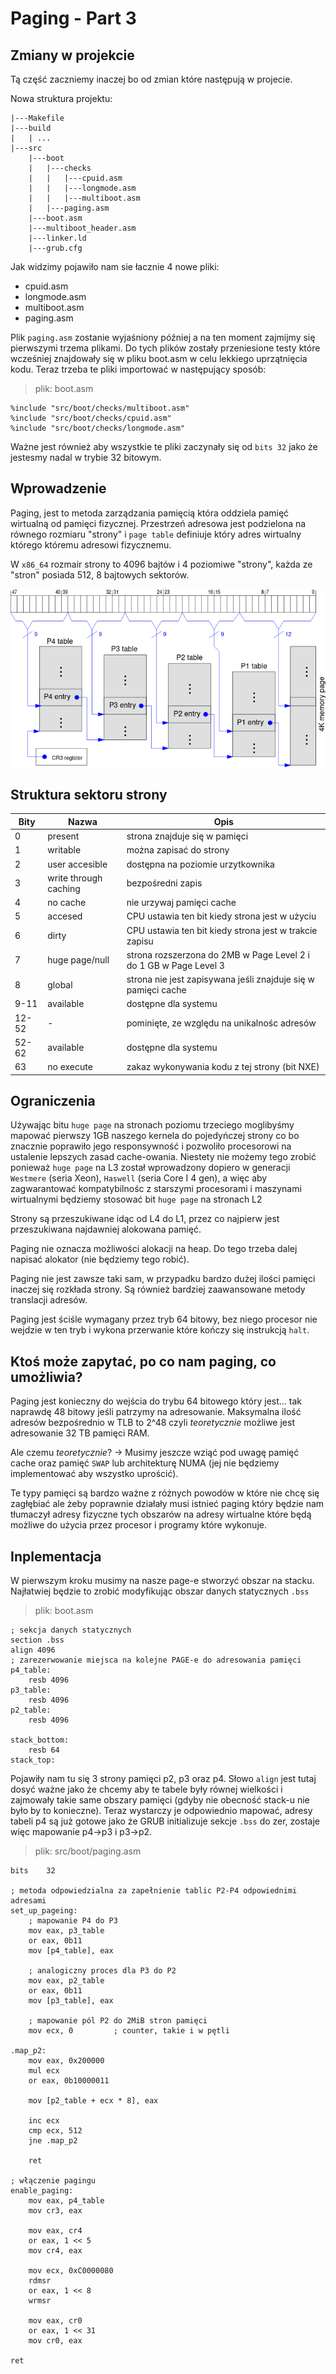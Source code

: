 # Paging - Part 3

## Zmiany w projekcie

Tą część zaczniemy inaczej bo od zmian które następują w projecie. 

Nowa struktura projektu:
```
|---Makefile
|---build
|   | ...
|---src
    |---boot
    |   |---checks
    |   |   |---cpuid.asm
    |   |   |---longmode.asm
    |   |   |---multiboot.asm
    |   |---paging.asm
    |---boot.asm
    |---multiboot_header.asm
    |---linker.ld
    |---grub.cfg
```

Jak widzimy pojawiło nam sie łacznie 4 nowe pliki:
- cpuid.asm
- longmode.asm
- multiboot.asm
- paging.asm

Plik `paging.asm` zostanie wyjaśniony później a na ten moment zajmijmy się pierwszymi trzema plikami. Do tych plików zostały przeniesione testy które wcześniej znajdowały się w pliku boot.asm w celu lekkiego uprzątnięcia kodu. Teraz trzeba te pliki importować w następujący sposób:

> plik: boot.asm
```x86asm
%include "src/boot/checks/multiboot.asm"
%include "src/boot/checks/cpuid.asm"
%include "src/boot/checks/longmode.asm"
```

Ważne jest również aby wszystkie te pliki zaczynały się od `bits 32` jako że jestesmy nadal w trybie 32 bitowym.

## Wprowadzenie

Paging, jest to metoda zarządzania pamięcią która oddziela pamięć wirtualną od pamięci fizycznej. Przestrzeń adresowa jest podzielona na równego rozmiaru "strony" i `page table` definiuje który adres wirtualny którego któremu  adresowi fizycznemu.

W `x86_64` rozmair strony to 4096 bajtów i 4 poziomiwe "strony", każda ze "stron" posiada 512, 8 bajtowych sektorów. 

![image](./photos/paging.png)

## Struktura sektoru strony

| Bity  | Nazwa                 | Opis                                                              |
| ----- | --------------------- | ----------------------------------------------------------------- |
| 0     | present               | strona znajduje się w pamięci                                     |
| 1     | writable              | można zapisać do strony                                           |
| 2     | user accesible        | dostępna na poziomie urzytkownika                                 |
| 3     | write through caching | bezpośredni zapis                                                 |
| 4     | no cache              | nie urzywaj pamięci cache                                         |
| 5     | accesed               | CPU ustawia ten bit kiedy strona jest w użyciu                    |
| 6     | dirty                 | CPU ustawia ten bit kiedy strona jest w trakcie zapisu            |
| 7     | huge page/null        | strona rozszerzona do 2MB w Page Level 2 i do 1 GB w Page Level 3 |
| 8     | global                | strona nie jest zapisywana jeśli znajduje się w pamięci cache     |
| 9-11  | available             | dostępne dla systemu                                              |
| 12-52 | -                     | pominięte, ze względu na unikalnośc adresów                       |
| 52-62 | available             | dostępne dla systemu                                              |
| 63    | no execute            | zakaz wykonywania kodu z tej strony (bit NXE)                     |

## Ograniczenia

Używając bitu `huge page` na stronach poziomu trzeciego moglibyśmy mapować pierwszy 1GB naszego kernela do pojedyńczej strony co bo znacznie poprawiło jego responsywność i pozwoliło procesorowi na ustalenie lepszych zasad cache-owania. Niestety nie możemy tego zrobić ponieważ `huge page` na L3 został wprowadzony dopiero w generacji `Westmere` (seria Xeon), `Haswell` (seria Core I 4 gen), a więc aby zagwarantować kompatybilnośc z starszymi procesorami i maszynami wirtualnymi będziemy stosować bit `huge page` na stronach L2

Strony są przeszukiwane idąc od L4 do L1, przez co najpierw jest przeszukiwana najdawniej alokowana pamięć.

Paging nie oznacza możliwości alokacji na heap. Do tego trzeba dalej napisać alokator (nie będziemy tego robić).

Paging nie jest zawsze taki sam, w przypadku bardzo dużej ilości pamięci inaczej się rozkłada strony. Są również bardziej zaawansowane metody translacji adresów.

Paging jest ściśle wymagany przez tryb 64 bitowy, bez niego procesor nie wejdzie w ten tryb i wykona przerwanie które kończy się instrukcją `halt`.

## Ktoś może zapytać, po co nam paging, co umożliwia?
Paging jest konieczny do wejścia do trybu 64 bitowego który jest... tak naprawdę 48 bitowy jeśli patrzymy na adresowanie. Maksymalna ilość adresów bezpośrednio w TLB to 2^48 czyli *teoretycznie* możliwe jest adresowanie 32 TB pamięci RAM. 

Ale czemu *teoretycznie*? -> Musimy jeszcze wziąć pod uwagę pamięć cache oraz pamięć `SWAP` lub architekturę NUMA (jej nie będziemy implementować aby wszystko uprościć). 

Te typy pamięci są bardzo ważne z różnych powodów w które nie chcę się zagłębiać ale żeby poprawnie działały musi istnieć paging który będzie nam tłumaczył adresy fizyczne tych obszarów na adresy wirtualne które będą możliwe do użycia przez procesor i programy które wykonuje. 

## Inplementacja

W pierwszym kroku musimy na nasze page-e stworzyć obszar na stacku. Najłatwiej będzie to zrobić modyfikując obszar danych statycznych `.bss`

> plik: boot.asm
```x86asm
; sekcja danych statycznych
section .bss
align 4096
; zarezerwowanie miejsca na kolejne PAGE-e do adresowania pamięci
p4_table:
    resb 4096
p3_table:
    resb 4096
p2_table:
    resb 4096

stack_bottom:
    resb 64
stack_top:
``` 

Pojawiły nam tu się 3 strony pamięci p2, p3 oraz p4. Słowo `align` jest tutaj dosyć ważne jako że chcemy aby te tabele były równej wielkości i zajmowały takie same obszary pamięci (gdyby nie obecność stack-u nie było by to konieczne). Teraz wystarczy je odpowiednio mapować, adresy tabeli p4 są już gotowe jako że GRUB initializuje sekcje `.bss` do zer, zostaje więc mapowanie p4->p3 i p3->p2.

> plik: src/boot/paging.asm
```x86asm
bits    32

; metoda odpowiedzialna za zapełnienie tablic P2-P4 odpowiednimi adresami
set_up_pageing:
    ; mapowanie P4 do P3
    mov eax, p3_table
    or eax, 0b11 
    mov [p4_table], eax

    ; analogiczny proces dla P3 do P2
    mov eax, p2_table
    or eax, 0b11
    mov [p3_table], eax

    ; mapowanie pól P2 do 2MiB stron pamięci 
    mov ecx, 0         ; counter, takie i w pętli

.map_p2:
    mov eax, 0x200000  
    mul ecx                
    or eax, 0b10000011 
    
    mov [p2_table + ecx * 8], eax

    inc ecx
    cmp ecx, 512       
    jne .map_p2

    ret

; włączenie pagingu
enable_paging:
    mov eax, p4_table
    mov cr3, eax

    mov eax, cr4
    or eax, 1 << 5
    mov cr4, eax

    mov ecx, 0xC0000080
    rdmsr
    or eax, 1 << 8
    wrmsr

    mov eax, cr0
    or eax, 1 << 31
    mov cr0, eax

ret
```